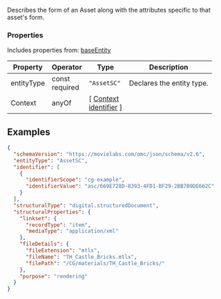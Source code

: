 Describes the form of an Asset along with the attributes specific to that asset's form.
### Properties
Includes properties from: [baseEntity](../core/baseEntity.md)

| Property   | Operator          | Type                                                                           | Description               |
| ---------- | ----------------- | ------------------------------------------------------------------------------ | ------------------------- |
| entityType | const<br>required | `"AssetSC"`                                                                    | Declares the entity type. |
| Context    | anyOf             | [ [Context](./Context.md) <br>[identifier](../Utility/Utility.md#identifier) ] |                           |

## Examples

```JSON
{  
  "schemaVersion": "https://movielabs.com/omc/json/schema/v2.6",  
  "entityType": "AssetSC",  
  "identifier": [  
    {  
      "identifierScope": "cg-example",  
      "identifierValue": "asc/669E728D-8393-4FD1-BF29-2BB7B9DE662C"  
    }  
  ],  
  "structuralType": "digital.structuredDocument",  
  "structuralProperties": {  
    "linkset": {  
      "recordType": "item",  
      "mediaType": "application/xml"  
    },  
    "fileDetails": {  
      "fileExtension": "mtlx",  
      "fileName": "TH_Castle_Bricks.mtlx",  
      "filePath": "/CG/materials/TH_Castle_Bricks/"  
    },  
    "purpose": "rendering"  
  }  
}
```
